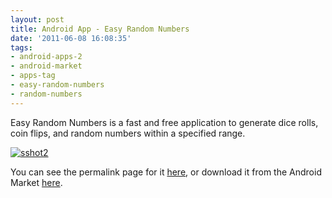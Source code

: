 ```yaml
---
layout: post
title: Android App - Easy Random Numbers
date: '2011-06-08 16:08:35'
tags:
- android-apps-2
- android-market
- apps-tag
- easy-random-numbers
- random-numbers
---
```



Easy Random Numbers is a fast and free application to generate dice rolls, coin flips, and random numbers within a specified range.

[![](http://66.147.244.180/~hunterda/content/images/2011/06/sshot21-180x300.png "sshot2")](http://hunterdavis.com/android-app-easy-random-numbers)

You can see the permalink page for it [here](http://hunterdavis.com/android-app-easy-random-numbers), or download it from the Android Market [here](https://market.android.com/details?id=com.hunterdavis.EasyRandomNumbers).


